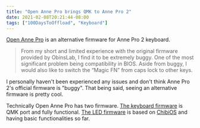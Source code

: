 ```yaml
---
title: "Open Anne Pro brings QMK to Anne Pro 2"
date: 2021-02-08T20:21:44-08:00
tags: ["100DaysToOffload", "Keyboard"]
---
```

[Open Anne Pro](https://openannepro.github.io/) is an alternative firmware for Anne Pro 2 keyboard.

> From my short and limited experience with the original firmware provided by ObinsLab, I find it to be extremely buggy. One of the most significant problem being compatibility in BIOS. Aside from buggy, I would also like to switch the “Magic FN” from caps lock to other keys.

I personally haven't been experienced any issues and don't think Anne Pro 2's official firmware is "buggy". That being said, seeing an alternative firmware is pretty cool.

Technically Open Anne Pro has two firmware. [The keyboard firmware](https://github.com/OpenAnnePro/qmk_firmware) is QMK port and fully functional. [The LED firmware](https://github.com/OpenAnnePro/AnnePro2-Shine) is based on [ChibiOS](https://www.chibios.org/) and having basic functionalities so far.

